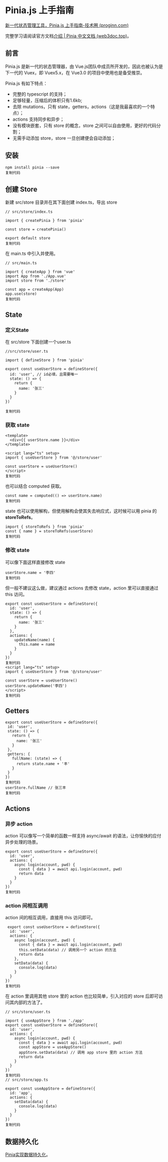 # Pinia.js 上手指南

[新一代状态管理工具，Pinia.js 上手指南-技术圈 (proginn.com)](https://jishuin.proginn.com/p/763bfbd71cbf)

完整学习请阅读官方文档[介绍 | Pinia 中文文档 (web3doc.top)](https://pinia.web3doc.top/introduction.html)。

## 前言

Pinia.js 是新一代的状态管理器，由 Vue.js团队中成员所开发的，因此也被认为是下一代的 Vuex，即 Vuex5.x，在 Vue3.0 的项目中使用也是备受推崇。

Pinia.js 有如下特点：

- 完整的 typescript 的支持；
- 足够轻量，压缩后的体积只有1.6kb;
- 去除 mutations，只有 state，getters，actions（这是我最喜欢的一个特点）；
- actions 支持同步和异步；
- 没有模块嵌套，只有 store 的概念，store 之间可以自由使用，更好的代码分割；
- 无需手动添加 store，store 一旦创建便会自动添加；

## 安装

```
npm install pinia --save
复制代码
```

## 创建 Store

新建 src/store 目录并在其下面创建 index.ts，导出 store

```
// src/store/index.ts

import { createPinia } from 'pinia'

const store = createPinia()

export default store
复制代码
```

在 main.ts 中引入并使用。

```
// src/main.ts

import { createApp } from 'vue'
import App from './App.vue'
import store from './store'

const app = createApp(App)
app.use(store)
复制代码
```

## State

### 定义State

在 src/store 下面创建一个user.ts

```
//src/store/user.ts

import { defineStore } from 'pinia'

export const useUserStore = defineStore({
  id: 'user', // id必填，且需要唯一
  state: () => {
    return {
      name: '张三'
    }
  }
})

复制代码
```

### 获取 state

```
<template>
  <div>{{ userStore.name }}</div>
</template>

<script lang="ts" setup>
import { useUserStore } from '@/store/user'

const userStore = useUserStore()
</script>
复制代码
```

也可以结合 computed 获取。

```
const name = computed(() => userStore.name)
复制代码
```

state 也可以使用解构，但使用解构会使其失去响应式，这时候可以用 pinia 的 **storeToRefs**。

```
import { storeToRefs } from 'pinia'
const { name } = storeToRefs(userStore)
复制代码
```

### 修改 state

可以像下面这样直接修改 state

```
userStore.name = '李四'
复制代码
```

但一般不建议这么做，建议通过 actions 去修改 state，action 里可以直接通过 this 访问。

```
export const useUserStore = defineStore({
  id: 'user',
  state: () => {
    return {
      name: '张三'
    }
  },
  actions: {
    updateName(name) {
      this.name = name
    }
  }
})
复制代码
<script lang="ts" setup>
import { useUserStore } from '@/store/user'

const userStore = useUserStore()
userStore.updateName('李四')
</script>
复制代码
```

## Getters

```
export const useUserStore = defineStore({
 id: 'user',
 state: () => {
   return {
     name: '张三'
   }
 },
 getters: {
   fullName: (state) => {
     return state.name + '丰'
   }
 }
})
复制代码
userStore.fullName // 张三丰
复制代码
```

## Actions

### 异步 action

action 可以像写一个简单的函数一样支持 async/await 的语法，让你愉快的应付异步处理的场景。

```
export const useUserStore = defineStore({
  id: 'user',
  actions: {
    async login(account, pwd) {
      const { data } = await api.login(account, pwd)
      return data
    }
  }
})
复制代码
```

### action 间相互调用

action 间的相互调用，直接用 this 访问即可。

```
 export const useUserStore = defineStore({
  id: 'user',
  actions: {
    async login(account, pwd) {
      const { data } = await api.login(account, pwd)
      this.setData(data) // 调用另一个 action 的方法
      return data
    },
    setData(data) {
      console.log(data)
    }
  }
})
复制代码
```

在 action 里调用其他 store 里的 action 也比较简单，引入对应的 store 后即可访问其内部的方法了。

```
// src/store/user.ts

import { useAppStore } from './app'
export const useUserStore = defineStore({
  id: 'user',
  actions: {
    async login(account, pwd) {
      const { data } = await api.login(account, pwd)
      const appStore = useAppStore()
      appStore.setData(data) // 调用 app store 里的 action 方法
      return data
    }
  }
})
复制代码
// src/store/app.ts

export const useAppStore = defineStore({
  id: 'app',
  actions: {
    setData(data) {
      console.log(data)
    }
  }
})
复制代码
```

## 数据持久化

[Pinia实现数据持久化](Pinia实现数据持久化.md)。